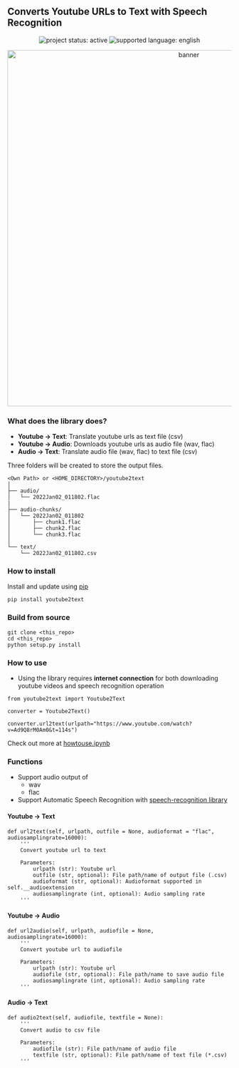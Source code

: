 
## Converts Youtube URLs to Text with Speech Recognition 

<p>
  <p align="center">
<img alt="project status: active" src="https://img.shields.io/badge/Project%20Status-%F0%9F%94%A5Active-brightgreen"> <img alt="supported language: english" src="https://img.shields.io/badge/Supported%20Language-English-blueviolet">

</p>



<div align="center">
  <img alt="banner" src="https://user-images.githubusercontent.com/33477318/147850310-902fa3c3-910c-48de-815a-9e8f54487d73.jpg" width="800"><br>
</div>

### What does the library does?

- **Youtube -> Text**: Translate youtube urls as text file (csv)
- **Youtube -> Audio**: Downloads youtube urls as audio file (wav, flac)
- **Audio -> Text**: Translate audio file (wav, flac) to text file (csv)


Three folders will be created to store the output files.  
```
<Own Path> or <HOME_DIRECTORY>/youtube2text
│
├── audio/
│   └── 2022Jan02_011802.flac
|
├── audio-chunks/
│   └── 2022Jan02_011802
│       ├── chunk1.flac
│       ├── chunk2.flac
│       └── chunk3.flac
│   
└── text/
    └── 2022Jan02_011802.csv
```


### How to install
Install and update using [pip](https://pypi.org/project/youtube2text/)
```
pip install youtube2text
```


### Build from source 
```
git clone <this_repo>
cd <this_repo>
python setup.py install
```

### How to use 
- Using the library requires **internet connection** for both downloading youtube videos and speech recognition operation
```
from youtube2text import Youtube2Text

converter = Youtube2Text()

converter.url2text(urlpath="https://www.youtube.com/watch?v=Ad9Q8rM0Am0&t=114s")
```

Check out more at [howtouse.ipynb](tests/howtouse.ipynb)

### Functions 
- Support audio output of   
    - wav
    - flac
- Support Automatic Speech Recognition with [speech-recognition library](https://pypi.org/project/SpeechRecognition/)

#### Youtube -> Text
```
def url2text(self, urlpath, outfile = None, audioformat = "flac", audiosamplingrate=16000):
    '''
    Convert youtube url to text

    Parameters:
        urlpath (str): Youtube url
        outfile (str, optional): File path/name of output file (.csv)
        audioformat (str, optional): Audioformat supported in self.__audioextension
        audiosamplingrate (int, optional): Audio sampling rate
    '''
```

#### Youtube -> Audio
```
def url2audio(self, urlpath, audiofile = None, audiosamplingrate=16000):
    '''
    Convert youtube url to audiofile

    Parameters:
        urlpath (str): Youtube url
        audiofile (str, optional): File path/name to save audio file
        audiosamplingrate (int, optional): Audio sampling rate
    '''
```

#### Audio -> Text
```
def audio2text(self, audiofile, textfile = None):
    '''
    Convert audio to csv file

    Parameters:
        audiofile (str): File path/name of audio file
        textfile (str, optional): File path/name of text file (*.csv)
    '''
```
